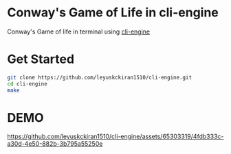 # Conway's Game of Life in cli-engine

Conway's Game of life in terminal using [cli-engine](https://github.com/leyuskckiran1510/cli-engine.git)

# Get Started

```bash
git clone https://github.com/leyuskckiran1510/cli-engine.git
cd cli-engine
make
```


# DEMO

https://github.com/leyuskckiran1510/cli-engine/assets/65303319/4fdb333c-a30d-4e50-882b-3b795a55250e
